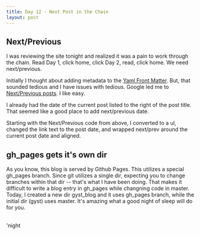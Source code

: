 ```yaml
---
title: Day 12 - Next Post in the Chain
layout: post
---
```


Next/Previous
-------------

I was reviewing the site tonight and realized it was a pain to work
through the chain.  Read Day 1, click home, click Day 2, read, click
home.  We need next/previous.

Initially I thought about adding metadata to the [Yaml Front Matter](http://wiki.github.com/mojombo/jekyll/yaml-front-matter).  But, that sounded tedious and I have issues with tedious.  Google led me to [Next/Previous posts](http://groups.google.com/group/jekyll-rb/browse_thread/thread/5bc80ff78c15d235).  I like easy.

I already had the date of the current post listed to the right of the
post title.  That seemed like a good place to add next/previous date.

Starting with the Next/Previous code from above, I converted to a ul,
changed the link text to the post date, and wrapped next/prev around
the current post date and aligned.


gh_pages gets it's own dir
--------------------------

As you know, this blog is served by Github Pages.  This utilizes a special gh_pages branch.  Since git utilizes a single dir, expecting you to change branches within that dir -- that's what I have been doing.  That makes it difficult to write a blog entry in gh_pages while changning code in master.  Today, I created a new dir gyst_blog and it uses gh_pages branch, while the initial dir (gyst) uses master.  It's amazing what a good night of sleep will do for you.

<br/>
'night
